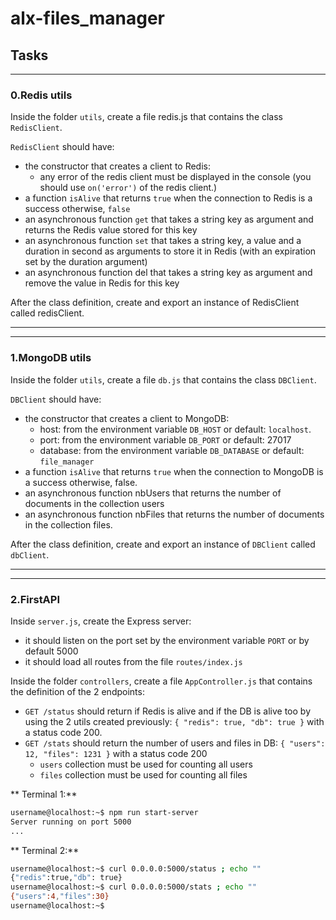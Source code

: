 # alx-files_manager

## Tasks

***
### 0.Redis utils
Inside the folder `utils`, create a file redis.js that contains the class `RedisClient`.

`RedisClient` should have:

- the constructor that creates a client to Redis:
    - any error of the redis client must be displayed in the console (you should use `on('error')` of the redis client.)
- a function `isAlive` that returns `true` when the connection to Redis is a success otherwise, `false`
- an asynchronous function `get` that takes a string key as argument and returns the Redis value stored for this key
- an asynchronous function `set` that takes a string key, a value and a duration in second as arguments to store it in Redis (with an expiration set by the duration argument)
- an asynchronous function del that takes a string key as argument and remove the value in Redis for this key

After the class definition, create and export an instance of RedisClient called redisClient.
***
***
### 1.MongoDB utils

Inside the folder `utils`, create a file `db.js` that contains the class
`DBClient`.

`DBClient` should have:

- the constructor that creates a client to MongoDB:
    - host: from the environment variable `DB_HOST` or default: `localhost`.
    - port: from the environment variable `DB_PORT` or default: 27017
    - database: from the environment variable `DB_DATABASE` or default: `file_manager`
- a function `isAlive` that returns `true` when the connection to MongoDB is a success otherwise, false.
- an asynchronous function nbUsers that returns the number of documents in the collection users
- an asynchronous function nbFiles that returns the number of documents in the collection files.

After the class definition, create and export an instance of `DBClient` called `dbClient`.
***
***
### 2.FirstAPI

Inside `server.js`, create the Express server:

- it should listen on the port set by the environment variable `PORT` or by default 5000
- it should load all routes from the file `routes/index.js`

Inside the folder `controllers`, create a file `AppController.js` that contains the definition of the 2 endpoints:

- `GET /status` should return if Redis is alive and if the DB is alive too by using the 2 utils created previously: `{ "redis": true, "db": true }` with a status code 200.
- `GET /stats` should return the number of users and files in DB: `{ "users": 12, "files": 1231 }` with a status code 200
    - `users` collection must be used for counting all users
    - `files` collection must be used for counting all files

** Terminal 1:**

```bash
username@localhost:~$ npm run start-server
Server running on port 5000
...
```

** Terminal 2:**

```bash
username@localhost:~$ curl 0.0.0.0:5000/status ; echo ""
{"redis":true,"db": true}
username@localhost:~$ curl 0.0.0.0:5000/stats ; echo ""
{"users":4,"files":30}
username@localhost:~$
```
